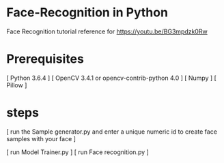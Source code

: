 # Face-Recognition in Python
Face Recognition tutorial reference for https://youtu.be/BG3mpdzk0Rw


# Prerequisites
[ Python 3.6.4 ]
[ OpenCV 3.4.1 or opencv-contrib-python 4.0 ]
[ Numpy ]
[ Pillow ]


# steps
[ run the Sample generator.py and enter a unique numeric id to create face samples with your face ]

[ run Model Trainer.py ]
[ run Face recognition.py ]
